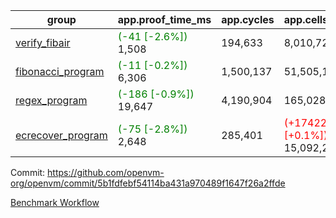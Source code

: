 | group | app.proof_time_ms | app.cycles | app.cells_used | leaf.proof_time_ms | leaf.cycles | leaf.cells_used |
| -- | -- | -- | -- | -- | -- | -- |
| [verify_fibair](https://github.com/openvm-org/openvm/blob/benchmark-results/benchmarks-pr/1107/verify_fibair-5b1fdfebf54114ba431a970489f1647f26a2ffde.md) |<span style='color: green'>(-41 [-2.6%])</span> 1,508 |  194,633 |  8,010,722 |- | - | - |
| [fibonacci_program](https://github.com/openvm-org/openvm/blob/benchmark-results/benchmarks-pr/1107/fibonacci-5b1fdfebf54114ba431a970489f1647f26a2ffde.md) |<span style='color: green'>(-11 [-0.2%])</span> 6,306 |  1,500,137 |  51,505,102 |- | - | - |
| [regex_program](https://github.com/openvm-org/openvm/blob/benchmark-results/benchmarks-pr/1107/regex-5b1fdfebf54114ba431a970489f1647f26a2ffde.md) |<span style='color: green'>(-186 [-0.9%])</span> 19,647 |  4,190,904 |  165,028,173 |- | - | - |
| [ecrecover_program](https://github.com/openvm-org/openvm/blob/benchmark-results/benchmarks-pr/1107/ecrecover-5b1fdfebf54114ba431a970489f1647f26a2ffde.md) |<span style='color: green'>(-75 [-2.8%])</span> 2,648 |  285,401 | <span style='color: red'>(+17422 [+0.1%])</span> 15,092,297 |- | - | - |


Commit: https://github.com/openvm-org/openvm/commit/5b1fdfebf54114ba431a970489f1647f26a2ffde

[Benchmark Workflow](https://github.com/openvm-org/openvm/actions/runs/12639792420)
